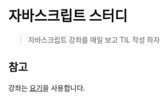 # 자바스크립트 스터디
> 자바스크립트 강좌를 매일 보고 TIL 작성 하자


## 참고
강좌는 [요기](https://www.inflearn.com/course/%EC%A7%80%EB%B0%94%EC%8A%A4%ED%81%AC%EB%A6%BD%ED%8A%B8-%EC%96%B8%EC%96%B4-%EA%B8%B0%EB%B3%B8/)을 사용합니다.

